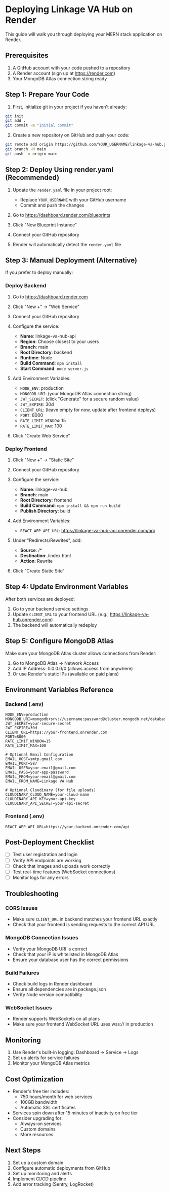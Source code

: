 # Deploying Linkage VA Hub on Render

This guide will walk you through deploying your MERN stack application on Render.

## Prerequisites

1. A GitHub account with your code pushed to a repository
2. A Render account (sign up at https://render.com)
3. Your MongoDB Atlas connection string ready

## Step 1: Prepare Your Code

1. First, initialize git in your project if you haven't already:
```bash
git init
git add .
git commit -m "Initial commit"
```

2. Create a new repository on GitHub and push your code:
```bash
git remote add origin https://github.com/YOUR_USERNAME/linkage-va-hub.git
git branch -M main
git push -u origin main
```

## Step 2: Deploy Using render.yaml (Recommended)

1. Update the `render.yaml` file in your project root:
   - Replace `YOUR_USERNAME` with your GitHub username
   - Commit and push the changes

2. Go to https://dashboard.render.com/blueprints
3. Click "New Blueprint Instance"
4. Connect your GitHub repository
5. Render will automatically detect the `render.yaml` file

## Step 3: Manual Deployment (Alternative)

If you prefer to deploy manually:

### Deploy Backend

1. Go to https://dashboard.render.com
2. Click "New +" → "Web Service"
3. Connect your GitHub repository
4. Configure the service:
   - **Name**: linkage-va-hub-api
   - **Region**: Choose closest to your users
   - **Branch**: main
   - **Root Directory**: backend
   - **Runtime**: Node
   - **Build Command**: `npm install`
   - **Start Command**: `node server.js`

5. Add Environment Variables:
   - `NODE_ENV`: production
   - `MONGODB_URI`: (your MongoDB Atlas connection string)
   - `JWT_SECRET`: (click "Generate" for a secure random value)
   - `JWT_EXPIRE`: 30d
   - `CLIENT_URL`: (leave empty for now, update after frontend deploys)
   - `PORT`: 8000
   - `RATE_LIMIT_WINDOW`: 15
   - `RATE_LIMIT_MAX`: 100

6. Click "Create Web Service"

### Deploy Frontend

1. Click "New +" → "Static Site"
2. Connect your GitHub repository
3. Configure the service:
   - **Name**: linkage-va-hub
   - **Branch**: main
   - **Root Directory**: frontend
   - **Build Command**: `npm install && npm run build`
   - **Publish Directory**: build

4. Add Environment Variables:
   - `REACT_APP_API_URL`: https://linkage-va-hub-api.onrender.com/api

5. Under "Redirects/Rewrites", add:
   - **Source**: /*
   - **Destination**: /index.html
   - **Action**: Rewrite

6. Click "Create Static Site"

## Step 4: Update Environment Variables

After both services are deployed:

1. Go to your backend service settings
2. Update `CLIENT_URL` to your frontend URL (e.g., https://linkage-va-hub.onrender.com)
3. The backend will automatically redeploy

## Step 5: Configure MongoDB Atlas

Make sure your MongoDB Atlas cluster allows connections from Render:

1. Go to MongoDB Atlas → Network Access
2. Add IP Address: 0.0.0.0/0 (allows access from anywhere)
3. Or use Render's static IPs (available on paid plans)

## Environment Variables Reference

### Backend (.env)
```
NODE_ENV=production
MONGODB_URI=mongodb+srv://username:password@cluster.mongodb.net/database
JWT_SECRET=your-secure-secret
JWT_EXPIRE=30d
CLIENT_URL=https://your-frontend.onrender.com
PORT=8000
RATE_LIMIT_WINDOW=15
RATE_LIMIT_MAX=100

# Optional Email Configuration
EMAIL_HOST=smtp.gmail.com
EMAIL_PORT=587
EMAIL_USER=your-email@gmail.com
EMAIL_PASS=your-app-password
EMAIL_FROM=your-email@gmail.com
EMAIL_FROM_NAME=Linkage VA Hub

# Optional Cloudinary (for file uploads)
CLOUDINARY_CLOUD_NAME=your-cloud-name
CLOUDINARY_API_KEY=your-api-key
CLOUDINARY_API_SECRET=your-api-secret
```

### Frontend (.env)
```
REACT_APP_API_URL=https://your-backend.onrender.com/api
```

## Post-Deployment Checklist

- [ ] Test user registration and login
- [ ] Verify API endpoints are working
- [ ] Check that images and uploads work correctly
- [ ] Test real-time features (WebSocket connections)
- [ ] Monitor logs for any errors

## Troubleshooting

### CORS Issues
- Make sure `CLIENT_URL` in backend matches your frontend URL exactly
- Check that your frontend is sending requests to the correct API URL

### MongoDB Connection Issues
- Verify your MongoDB URI is correct
- Check that your IP is whitelisted in MongoDB Atlas
- Ensure your database user has the correct permissions

### Build Failures
- Check build logs in Render dashboard
- Ensure all dependencies are in package.json
- Verify Node version compatibility

### WebSocket Issues
- Render supports WebSockets on all plans
- Make sure your frontend WebSocket URL uses wss:// in production

## Monitoring

1. Use Render's built-in logging: Dashboard → Service → Logs
2. Set up alerts for service failures
3. Monitor your MongoDB Atlas metrics

## Cost Optimization

- Render's free tier includes:
  - 750 hours/month for web services
  - 100GB bandwidth
  - Automatic SSL certificates
- Services spin down after 15 minutes of inactivity on free tier
- Consider upgrading for:
  - Always-on services
  - Custom domains
  - More resources

## Next Steps

1. Set up a custom domain
2. Configure automatic deployments from GitHub
3. Set up monitoring and alerts
4. Implement CI/CD pipeline
5. Add error tracking (Sentry, LogRocket)